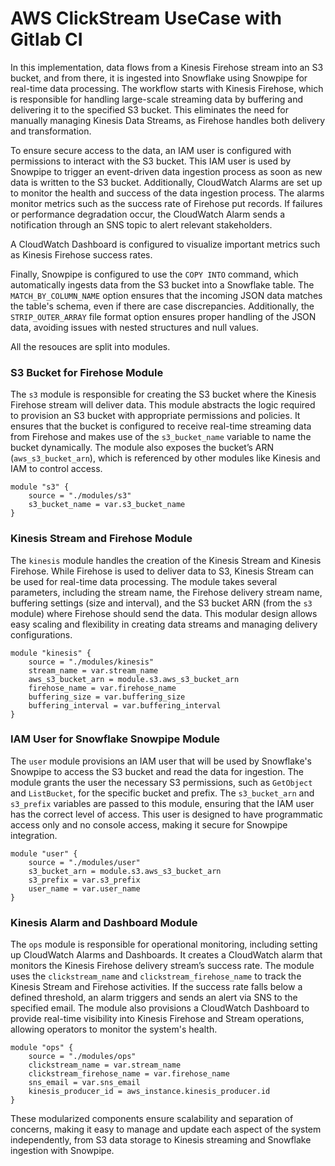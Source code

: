 # AWS ClickStream UseCase with Gitlab CI
In this implementation, data flows from a Kinesis Firehose stream into an S3 bucket, and from there, it is ingested into Snowflake using Snowpipe for real-time data processing. The workflow starts with Kinesis Firehose, which is responsible for handling large-scale streaming data by buffering and delivering it to the specified S3 bucket. This eliminates the need for manually managing Kinesis Data Streams, as Firehose handles both delivery and transformation. 

To ensure secure access to the data, an IAM user is configured with permissions to interact with the S3 bucket. This IAM user is used by Snowpipe to trigger an event-driven data ingestion process as soon as new data is written to the S3 bucket. Additionally,  CloudWatch Alarms are set up to monitor the health and success of the data ingestion process. The alarms monitor metrics such as the success rate of Firehose put records. If failures or performance degradation occur, the CloudWatch Alarm sends a notification through an SNS topic to alert relevant stakeholders.

A CloudWatch Dashboard is configured to visualize important metrics such as Kinesis Firehose success rates.

Finally, Snowpipe is configured to use the `COPY INTO` command, which automatically ingests data from the S3 bucket into a Snowflake table. The `MATCH_BY_COLUMN_NAME` option ensures that the incoming JSON data matches the table's schema, even if there are case discrepancies. Additionally, the `STRIP_OUTER_ARRAY` file format option ensures proper handling of the JSON data, avoiding issues with nested structures and null values.

All the resouces are split into modules.

### S3 Bucket for Firehose Module

The `s3` module is responsible for creating the S3 bucket where the Kinesis Firehose stream will deliver data. This module abstracts the logic required to provision an S3 bucket with appropriate permissions and policies. It ensures that the bucket is configured to receive real-time streaming data from Firehose and makes use of the `s3_bucket_name` variable to name the bucket dynamically. The module also exposes the bucket’s ARN (`aws_s3_bucket_arn`), which is referenced by other modules like Kinesis and IAM to control access.

```hcl
module "s3" {
    source = "./modules/s3"
    s3_bucket_name = var.s3_bucket_name
}
```

### Kinesis Stream and Firehose Module

The `kinesis` module handles the creation of the Kinesis Stream and Kinesis Firehose. While Firehose is used to deliver data to S3, Kinesis Stream can be used for real-time data processing. The module takes several parameters, including the stream name, the Firehose delivery stream name, buffering settings (size and interval), and the S3 bucket ARN (from the `s3` module) where Firehose should send the data. This modular design allows easy scaling and flexibility in creating data streams and managing delivery configurations.

```hcl
module "kinesis" {
    source = "./modules/kinesis"
    stream_name = var.stream_name
    aws_s3_bucket_arn = module.s3.aws_s3_bucket_arn
    firehose_name = var.firehose_name
    buffering_size = var.buffering_size
    buffering_interval = var.buffering_interval
}
```

### IAM User for Snowflake Snowpipe Module

The `user` module provisions an IAM user that will be used by Snowflake's Snowpipe to access the S3 bucket and read the data for ingestion. The module grants the user the necessary S3 permissions, such as `GetObject` and `ListBucket`, for the specific bucket and prefix. The `s3_bucket_arn` and `s3_prefix` variables are passed to this module, ensuring that the IAM user has the correct level of access. This user is designed to have programmatic access only and no console access, making it secure for Snowpipe integration.

```hcl
module "user" {
    source = "./modules/user"
    s3_bucket_arn = module.s3.aws_s3_bucket_arn
    s3_prefix = var.s3_prefix
    user_name = var.user_name
}
```

### Kinesis Alarm and Dashboard Module

The `ops` module is responsible for operational monitoring, including setting up CloudWatch Alarms and Dashboards. It creates a CloudWatch alarm that monitors the Kinesis Firehose delivery stream’s success rate. The module uses the `clickstream_name` and `clickstream_firehose_name` to track the Kinesis Stream and Firehose activities. If the success rate falls below a defined threshold, an alarm triggers and sends an alert via SNS to the specified email. The module also provisions a CloudWatch Dashboard to provide real-time visibility into Kinesis Firehose and Stream operations, allowing operators to monitor the system's health.

```hcl
module "ops" {
    source = "./modules/ops"
    clickstream_name = var.stream_name
    clickstream_firehose_name = var.firehose_name
    sns_email = var.sns_email
    kinesis_producer_id = aws_instance.kinesis_producer.id
}
```

These modularized components ensure scalability and separation of concerns, making it easy to manage and update each aspect of the system independently, from S3 data storage to Kinesis streaming and Snowflake ingestion with Snowpipe.

